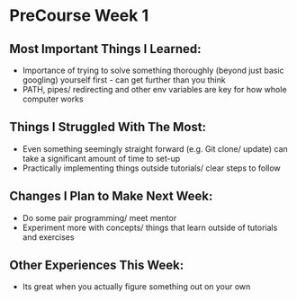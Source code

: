 PreCourse Week 1
================

Most Important Things I Learned:
-------------------------------

* Importance of trying to solve something thoroughly (beyond just basic googling) yourself first - can get further than you think
* PATH, pipes/ redirecting and other env variables are key for how whole computer works

Things I Struggled With The Most:
-------------------------------

* Even something seemingly straight forward (e.g. Git clone/ update) can take a significant amount of time to set-up
* Practically implementing things outside tutorials/ clear steps to follow


Changes I Plan to Make Next Week:
-------------------------------

* Do some pair programming/ meet mentor
* Experiment more with concepts/ things that learn outside of tutorials and exercises


Other Experiences This Week:
-------------------------------

* Its great when you actually figure something out on your own


